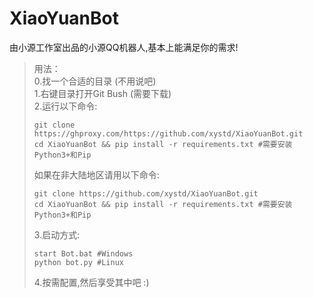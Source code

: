 # XiaoYuanBot

由小源工作室出品的小源QQ机器人,基本上能满足你的需求!

> 用法：\
> 0.找一个合适的目录 (不用说吧)\
> 1.右键目录打开Git Bush (需要下载)\
> 2.运行以下命令:
> ```
> git clone https://ghproxy.com/https://github.com/xystd/XiaoYuanBot.git
> cd XiaoYuanBot && pip install -r requirements.txt #需要安装Python3+和Pip
> ```
> 如果在非大陆地区请用以下命令:
> ```
> git clone https://github.com/xystd/XiaoYuanBot.git
> cd XiaoYuanBot && pip install -r requirements.txt #需要安装Python3+和Pip
> ```
> 3.启动方式:
> ```
> start Bot.bat #Windows
> python bot.py #Linux
> ```
> 4.按需配置,然后享受其中吧 :)
